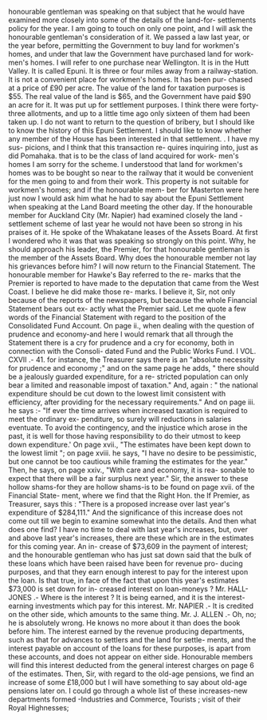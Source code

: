 honourable gentleman was speaking on that subject that he would have examined more closely into some of the details of the land-for- settlements policy for the year. I am going to touch on only one point, and I will ask the honourable gentleman's consideration of it. We passed a law last year, or the year before, permitting the Government to buy land for workmen's homes, and under that law the Government have purchased land for work- men's homes. I will refer to one purchase near Wellington. It is in the Hutt Valley. It is called Epuni. It is three or four miles away from a railway-station. It is not a convenient place for workmen's homes. It has been pur- chased at a price of £90 per acre. The value of the land for taxation purposes is $55. The real value of the land is $65, and the Government have paid $90 an acre for it. It was put up for settlement purposes. I think there were forty-three allotments, and up to a little time ago only sixteen of them had been taken up. I do not want to return to the question of bribery, but I should like to know the history of this Epuni Settlement. I should like to know whether any member of the House has been interested in that settlement. . I have my sus- picions, and I think that this transaction re- quires inquiring into, just as did Pomahaka. that is to be the class of land acquired for work- men's homes I am sorry for the scheme. I understood that land for workmen's homes was to be bought so near to the railway that it would be convenient for the men going to and from their work. This property is not suitable for workmen's homes; and if the honourable mem- ber for Masterton were here just now I would ask him what he had to say about the Epuni Settlement when speaking at the Land Board meeting the other day. If the honourable member for Auckland City (Mr. Napier) had examined closely the land -settlement scheme of last year he would not have been so strong in his praises of it. He spoke of the Whakatane leases of the Assets Board. At first I wondered who it was that was speaking so strongly on this point. Why, he should approach his leader, the Premier, for that honourable gentleman is the member of the Assets Board. Why does the honourable member not lay his grievances before him? I will now return to the Financial Statement. The honourable member for Hawke's Bay referred to the re- marks that the Premier is reported to have made to the deputation that came from the West Coast. I believe he did make those re- marks. I believe it, Sir, not only because of the reports of the newspapers, but because the whole Financial Statement bears out ex- actly what the Premier said. Let me quote a few words of the Financial Statement with regard to the position of the Consolidated Fund Account. On page ii., when dealing with the question of prudence and economy-and here I would remark that all through the Statement there is a cry for prudence and a cry for economy, both in connection with the Consoli- dated Fund and the Public Works Fund. I VOL. CXVII .- 41. for instance, the Treasurer says there is an "absolute necessity for prudence and economy ;" and on the same page he adds, " there should be a jealously guarded expenditure, for a re- stricted population can only bear a limited and reasonable impost of taxation." And, again : " the national expenditure should be cut down to the lowest limit consistent with efficiency, after providing for the necessary requirements." And on page iii. he says :- "If ever the time arrives when increased taxation is required to meet the ordinary ex- penditure, so surely will reductions in salaries eventuate. To avoid the contingency, and the injustice which arose in the past, it is well for those having responsibility to do their utmost to keep down expenditure.' On page xvii., "The estimates have been kept down to the lowest limit "; on page xviii. he says, "I have no desire to be pessimistic, but one cannot be too cautious while framing the estimates for the year." Then, he says, on page xxiv., "With care and economy, it is rea- sonable to expect that there will be a fair surplus next year." Sir, the answer to these hollow shams-for they are hollow shams-is to be found on page xvii. of the Financial State- ment, where we find that the Right Hon. the If Premier, as Treasurer, says this : "There is a proposed increase over last year's expenditure of $284,111." And the significance of this increase does not come out till we begin to examine somewhat into the details. And then what does one find? I have no time to deal with last year's increases, but, over and above last year's increases, there are these which are in the estimates for this coming year. An in- crease of $73,609 in the payment of interest; and the honourable gentleman who has just sat down said that the bulk of these loans which have been raised have been for revenue pro- ducing purposes, and that they earn enough interest to pay for the interest upon the loan. Is that true, in face of the fact that upon this year's estimates $73,000 is set down for in- creased interest on loan-moneys ? Mr. HALL-JONES .- Where is the interest ? It is being earned, and it is the interest- earning investments which pay for this interest. Mr. NAPIER .- It is credited on the other side, which amounts to the same thing. Mr. J. ALLEN .- Oh, no; he is absolutely wrong. He knows no more about it than does the book before him. The interest earned by the revenue producing departments, such as that for advances to settlers and the land for settle- ments, and the interest payable on account of the loans for these purposes, is apart from these accounts, and does not appear on either side. Honourable members will find this interest deducted from the general interest charges on page 6 of the estimates. Then, Sir, with regard to the old-age pensions, we find an increase of some £18,000 but I will have something to say about old-age pensions later on. I could go through a whole list of these increases-new departments formed -Industries and Commerce, Tourists ; visit of their Royal Highnesses; 